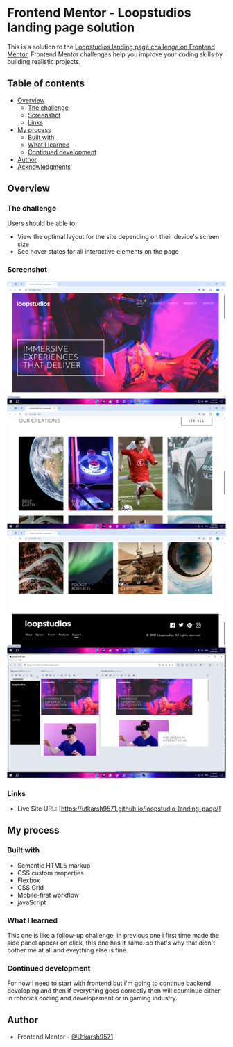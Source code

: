 # Frontend Mentor - Loopstudios landing page solution

This is a solution to the [Loopstudios landing page challenge on Frontend Mentor](https://www.frontendmentor.io/challenges/loopstudios-landing-page-N88J5Onjw). Frontend Mentor challenges help you improve your coding skills by building realistic projects. 

## Table of contents

- [Overview](#overview)
  - [The challenge](#the-challenge)
  - [Screenshot](#screenshot)
  - [Links](#links)
- [My process](#my-process)
  - [Built with](#built-with)
  - [What I learned](#what-i-learned)
  - [Continued development](#continued-development)
- [Author](#author)
- [Acknowledgments](#acknowledgments)

## Overview

### The challenge

Users should be able to:

- View the optimal layout for the site depending on their device's screen size
- See hover states for all interactive elements on the page

### Screenshot

![](./images/Screenshot%20(374).png)
![](./images/Screenshot%20(375).png)
![](./images/Screenshot%20(376).png)
![](./images/Screenshot%20(377).png)
### Links

- Live Site URL: [https://utkarsh9571.github.io/loopstudio-landing-page/]

## My process

### Built with

- Semantic HTML5 markup
- CSS custom properties
- Flexbox
- CSS Grid
- Mobile-first workflow
- javaScript

### What I learned

This one is like a follow-up challenge, in previous one i first time made the side panel appear on click, this one has it same. so that's why that didn't bother me at all and eveything else is fine.

### Continued development

For now i need to start with frontend but i'm going to continue backend devoloping and then if everything goes correctly then will countinue either in robotics coding and developement or in gaming industry.

## Author

- Frontend Mentor - [@Utkarsh9571](https://www.frontendmentor.io/profile/Utkarsh9571)